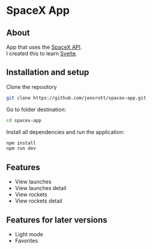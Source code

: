 # SpaceX App

## About

App that uses the [SpaceX API](https://docs.spacexdata.com/?version=latest).  
I created this to learn [Svelte](https://svelte.dev/).

## Installation and setup

Clone the repository 

```sh
git clone https://github.com/jensrott/spacex-app.git
```

Go to folder destination:

```sh
cd spacex-app
```

Install all dependencies and run the application:

```sh
npm install
npm run dev
```

## Features

* View launches
* View launches detail
* View rockets
* View rockets detail

## Features for later versions

* Light mode
* Favorites